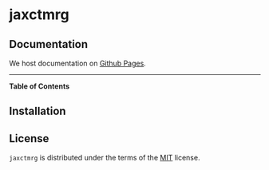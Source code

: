 # jaxctmrg

## Documentation

We host documentation on [Github Pages](https://qiyang-ustc.github.io/jaxctmrg/).

-----

**Table of Contents**

<!-- - [Installation](#installation)
- [License](#license) -->

## Installation

<!-- ```console
pip install jaxctmrg
``` -->

## License

`jaxctmrg` is distributed under the terms of the [MIT](https://spdx.org/licenses/MIT.html) license.
